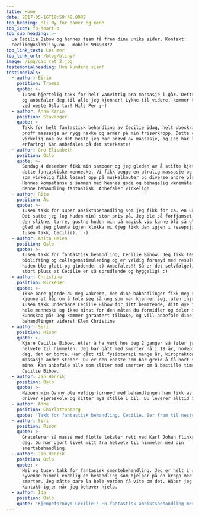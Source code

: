 ```yaml
---
title: Home
date: 2017-05-16T19:59:48.898Z
top_heading: Bli Ny for damer og menn
top_icon: fa-heart-o
top_sub_heading: >-
  La Cecilie Bibow og hennes team få frem dine unike sider. Kontakt:
  cecilie@oslobliny.no - mobil: 99490372
top_link_text: Les mer
top_link_url: /blog/bliny/
image: /img/cec_ret_2.jpg
testemonialheading: Hva kundene sier!
testimonials:
  - author: Eirin
    position: Tromsø
    quote: >-
      Tusen hjertelig takk for helt vanvittig bra massasje i går. Dette kan du
      og anbefaler deg til alle jeg kjenner! Lykke til videre, kommer tilbake
      ved neste Oslo tur! Hils Per ;-)
  - author: Anna Karin
    position: Stavanger
    quote: >-
      Takk for helt fantastisk behandling av Cecilie idag, helt ubeskrivelig
      proff massasje av rygg nakke og armer på min frisørkropp. Dette var
      virkelig noe av det beste jeg har prøvd av massasje, og jeg har lang
      erfaring! Kan anbefales på det sterkeste!
  - author: Gro Elisabeth
    position: Oslo
    quote: >-
      Søndag 4 desember fikk min samboer og jeg gleden av å stifte kjennskap med
      dette fantastiske menneske. Vi fikk begge en utrulig massasje og kopping
      som virkelig fikk løsnet opp på muskelknuter og diverse andre plager.
      Hennes kompetanse i sammen med hennes gode og behagelig væremåte gjorde
      denne behandling fantastisk. Anbefaler virkelig!
  - author: Rita
    position: Ås
    quote: >-
      Tusen takk for super ansiktsbehandling som jeg fikk for ca. en uke siden.
      Det satte jeg (og huden min) stor pris på. Jeg ble så forfjamset over at
      den slitne, tørre, gustne huden min på magisk vis kunne bli så glatt og
      glad at jeg glemte igjen klokka mi (jeg fikk den igjen i resepsjonen,
      tusen takk, Cecilie). :-)
  - author: Anita Helen
    position: Oslo
    quote: >-
      Tusen takk for fantastisk behandling, Cecilie Bibow. Jeg fikk testet både
      biolifting og collagenstimulering og er veldig fornøyd med resultatet,
      huden ble glatt og glødende. :) Anbefales!! Så er det selvfølgelig et
      stort pluss at Cecilie er så sprudlende og hyggelig! :)
  - author: Christine
    position: Kirkenær
    quote: >-
      Ikke bare gjorde du meg vakrere, men dine bahandlinger fikk meg også å
      kjenne et håp om å føle seg så ung som man kjenner seg, uten injeksjoner!
      Tusen takk underbare Cecilie Bibow for ditt bemøtende, ditt øye for å se
      hele menneske og ikke minst for den måten du formidler og deler din
      kunnskap på! Jeg kommer garantert tilbake, og vill anbefale dine
      behandlinger videre! Klem Christine
  - author: Siri
    position: Risør
    quote: >-
      Kjære Cecilie Bibow, etter å ha vært hos deg 2 ganger så føler jeg meg fra
      helvete til himmelen. Jeg har gått med smerter nå i 18 år, hodepine hver
      dag, den er borte. Har gått til fysioterapi mange år, kiropraktor, nåler å
      massasje andre steder. Du er den eneste som har greid å få bort smertene
      mine. Kan anbefale alle som sliter med smerter om å bestille time hos
      Cecilie Bibow.
  - author: Jan Henrik
    position: Oslo
    quote: >-
      Naboen min Danny ble veldig fornøyd med behandlingen han fikk av deg. Han
      driver kjøreskole og sitter mye stille i bil. Du leverer alltid Cecilie.
  - author: Anne
    position: Charlottenberg
    quote: 'Takk for fantastisk behandling, Cecilie. Ser fram til neste time.'
  - author: Siri
    position: Risør
    quote: >-
      Gratulerer så masse med flotte lokaler rett ved Karl Johan flinke dyktige
      deg. Du har gjort livet mitt fra helvete til himmelen med din
      smertebehandling.
  - author: Jan Henrik
    position: Oslo
    quote: >-
      Hei og tusen takk for fantasisk smertebehandling. Jeg er helt i den
      syvende himmel endelig en behandling som hjelper på en kropp med masse
      smerter. Jeg måtte bare la hele verden få vite om det. Håper jeg kan ta
      kontakt igjen når jeg behøver hjelp.
  - author: Ida
    position: Oslo
    quote: "Kjempefornøyd Cecilie!! En fantastisk ansiktsbehandling med massasje, du leverer alltid. \U0001F600"
---
```


